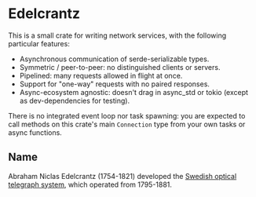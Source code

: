 # Edelcrantz

This is a small crate for writing network services, with the following
particular features:

  - Asynchronous communication of serde-serializable types.
  - Symmetric / peer-to-peer: no distinguished clients or servers.
  - Pipelined: many requests allowed in flight at once.
  - Support for "one-way" requests with no paired responses.
  - Async-ecosystem agnostic: doesn't drag in async_std or tokio (except as
    dev-dependencies for testing).

There is no integrated event loop nor task spawning: you are expected to
call methods on this crate's main `Connection` type from your own tasks or
async functions.

## Name

Abraham Niclas Edelcrantz (1754-1821) developed the [Swedish optical
telegraph system](https://en.wikipedia.org/wiki/Optical_telegraph#Sweden),
which operated from 1795-1881.

